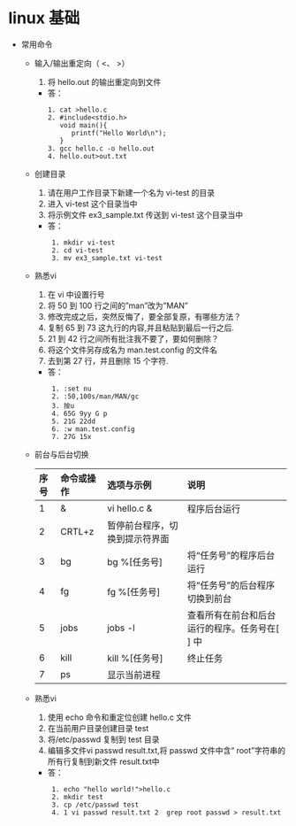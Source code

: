 # linux 基础

 - 常用命令
 
   - 输入/输出重定向（ <、 >）
     1. 将 hello.out 的输出重定向到文件
     - 答：
          ```
          1. cat >hello.c
          2. #include<stdio.h>
             void main(){
                printf("Hello World\n");
             }
          3. gcc hello.c -o hello.out
          4. hello.out>out.txt
          ```
   - 创建目录
      1. 请在用户工作目录下新建一个名为 vi-test 的目录
      2. 进入 vi-test 这个目录当中
      3. 将示例文件 ex3_sample.txt 传送到 vi-test 这个目录当中
        - 答：
          ```
           1. mkdir vi-test
           2. cd vi-test  
           3. mv ex3_sample.txt vi-test
          ```                             
    - 熟悉vi
       1. 在 vi 中设置行号
       2. 将 50 到 100 行之间的”man”改为”MAN”
       3. 修改完成之后，突然反悔了，要全部复原，有哪些方法？
       4. 复制 65 到 73 这九行的内容,并且粘贴到最后一行之后.
       5. 21 到 42 行之间所有批注我不要了，要如何删除？
       6. 将这个文件另存成名为 man.test.config 的文件名
       7. 去到第 27 行，并且删除 15 个字符.
         - 答：
           ```
            1. :set nu
            2. :50,100s/man/MAN/gc
            3. 按u
            4. 65G 9yy G p
            5. 21G 22dd
            6. :w man.test.config
            7. 27G 15x
           ```  
    - 前台与后台切换
    
        |序号         |	命令或操作|选项与示例 |	说明|
        | :--------  | :-----    | :----  |:---- |
        |1           |&          |	vi hello.c & 	|程序后台运行|
        |2           |	CRTL+z   | 	暂停前台程序，切换到提示符界面||	
        |3 	         |bg 	     |bg %[任务号] |	将“任务号”的程序后台运行|
        | 4          |	fg       |	fg %[任务号] |	将“任务号”的后台程序切换到前台|
        |5	         |jobs     	 |jobs -l	|查看所有在前台和后台运行的程序。任务号在[ ] 中|
        |6           |kill 	     |kill %[任务号] |	终止任务|
        |7           |	ps       | 	显示当前进程| |                     
                      	
    - 熟悉vi
       1. 使用 echo 命令和重定位创建 hello.c 文件
       2. 在当前用户目录创建目录 test
       3. 将/etc/passwd 复制到 test 目录
       4. 编辑多文件vi passwd result.txt,将 passwd 文件中含“ root”字符串的所有行复制到新文件 result.txt中
         - 答：
           ```
            1. echo "hello world!">hello.c
            2. mkdir test
            3. cp /etc/passwd test
            4. 1 vi passwd result.txt 2  grep root passwd > result.txt
           
           ```